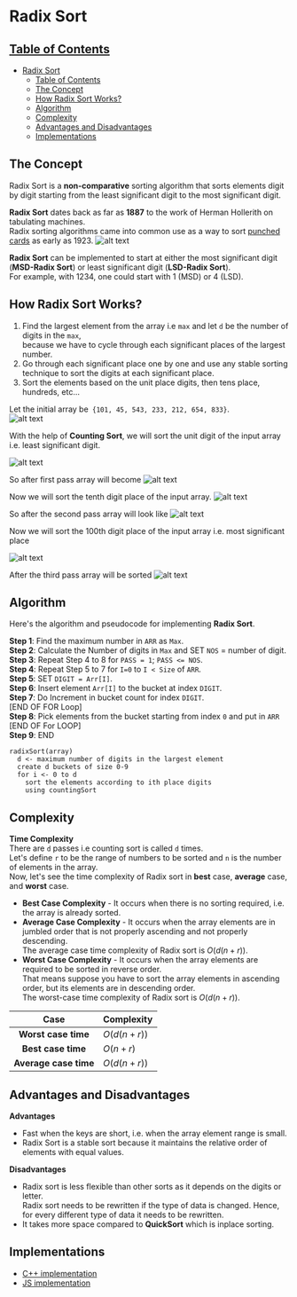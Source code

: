 # Radix Sort

## [Table of Contents](#table-of-contents)

- [Radix Sort](#radix-sort)
  - [Table of Contents](#table-of-contents)
  - [The Concept](#the-concept)
  - [How Radix Sort Works?](#how-radix-sort-works)
  - [Algorithm](#algorithm)
  - [Complexity](#complexity)
  - [Advantages and Disadvantages](#advantages-and-disadvantages)
  - [Implementations](#implementations)

## The Concept

Radix Sort is a **non-comparative** sorting algorithm that sorts elements digit by digit starting from the least significant digit to the most significant digit.

**Radix Sort** dates back as far as **1887** to the work of Herman Hollerith on tabulating machines.  
Radix sorting algorithms came into common use as a way to sort [punched cards](https://en.wikipedia.org/wiki/Punched_card) as early as 1923.
![alt text](https://upload.wikimedia.org/wikipedia/commons/thumb/f/fe/Used_Punchcard_%285151286161%29.jpg/1920px-Used_Punchcard_%285151286161%29.jpg)

**Radix Sort** can be implemented to start at either the most significant digit (**MSD-Radix Sort**) or least significant digit (**LSD-Radix Sort**).  
For example, with 1234, one could start with 1 (MSD) or 4 (LSD).

## How Radix Sort Works?

1. Find the largest element from the array i.e `max` and let `d` be the number of digits in the `max`,  
   because we have to cycle through each significant places of the largest number.
2. Go through each significant place one by one and use any stable sorting technique to sort the digits at each significant place.
3. Sort the elements based on the unit place digits, then tens place, hundreds, etc...

Let the initial array be` {101, 45, 543, 233, 212, 654, 833}`.  
![alt text](https://quescol.com/wp-content/uploads/2021/02/radix-sort-list.png)

With the help of **Counting Sort**, we will sort the unit digit of the input array i.e. least significant digit.

![alt text](https://quescol.com/wp-content/uploads/2021/02/radix-sort-paas-1-1-171x300.png)

So after first pass array will become
![alt text](https://quescol.com/wp-content/uploads/2021/02/radix-sort-algorithm.png)

Now we will sort the tenth digit place of the input array.
![alt text](https://quescol.com/wp-content/uploads/2021/02/radix-sort-paas-2-1-171x300.png)

So after the second pass array will look like
![alt text](https://quescol.com/wp-content/uploads/2021/02/radix-sort-example.png)

Now we will sort the 100th digit place of the input array i.e. most significant place

![alt text](https://quescol.com/wp-content/uploads/2021/02/radix-sort-paas-3-1-171x300.png)

After the third pass array will be sorted
![alt text](https://quescol.com/wp-content/uploads/2021/02/how-does-radix-sort-work.png)

## Algorithm

Here's the algorithm and pseudocode for implementing **Radix Sort**.

**Step 1**: Find the maximum number in `ARR` as `Max`.  
**Step 2**: Calculate the Number of digits in `Max` and SET `NOS` = number of digit.  
**Step 3**: Repeat Step 4 to 8 for `PASS = 1`; `PASS <= NOS`.  
**Step 4**: Repeat Step 5 to 7 for `I=0` to `I < Size` of `ARR`.  
**Step 5**: SET `DIGIT = Arr[I]`.  
**Step 6**: Insert element `Arr[I]` to the bucket at index `DIGIT`.  
**Step 7**: Do Increment in bucket count for index `DIGIT`.  
[END OF FOR Loop]  
**Step 8**: Pick elements from the bucket starting from index `0` and put in `ARR`
[END OF For LOOP]  
**Step 9**: END

```
radixSort(array)
  d <- maximum number of digits in the largest element
  create d buckets of size 0-9
  for i <- 0 to d
    sort the elements according to ith place digits
    using countingSort
```

## Complexity

**Time Complexity**  
There are `d` passes i.e counting sort is called `d` times.  
Let's define `r` to be the range of numbers to be sorted and `n` is the number of elements in the array.  
Now, let's see the time complexity of Radix sort in **best** case, **average** case, and **worst** case.

- **Best Case Complexity** - It occurs when there is no sorting required, i.e. the array is already sorted.
- **Average Case Complexity** - It occurs when the array elements are in jumbled order that is not properly ascending and not properly descending.  
  The average case time complexity of Radix sort is $O(d(n + r))$.
- **Worst Case Complexity** - It occurs when the array elements are required to be sorted in reverse order.  
  That means suppose you have to sort the array elements in ascending order, but its elements are in descending order.  
  The worst-case time complexity of Radix sort is $O(d(n + r))$.

|       **Case**        | **Complexity** |
| :-------------------: | -------------- |
|  **Worst case time**  | $O(d(n + r))$  |
|  **Best case time**   | $O(n + r)$     |
| **Average case time** | $O(d(n + r))$  |

## Advantages and Disadvantages

**Advantages**

- Fast when the keys are short, i.e. when the array element range is small.
- Radix Sort is a stable sort because it maintains the relative order of elements with equal values.

**Disadvantages**

- Radix sort is less flexible than other sorts as it depends on the digits or letter.  
  Radix sort needs to be rewritten if the type of data is changed.
  Hence, for every different type of data it needs to be rewritten.
- It takes more space compared to **QuickSort** which is inplace sorting.

## Implementations

- [C++ implementation](implementation/radix_sort.cpp)
- [JS implementation](implementation/radix_sort.js)
